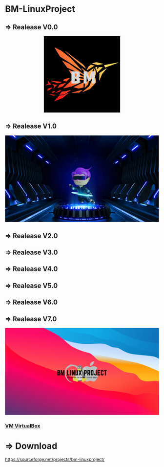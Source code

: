 # BM-LinuxProject

## => Realease V0.0
<center>
<img src=https://raw.githubusercontent.com/BM-TechID/BM-LinuxProject/main/Logo/BMLP.png>
</center>

## => Realease V1.0
<img src=https://raw.githubusercontent.com/BM-TechID/BM-LinuxProject/main/Wallpaper/WP-BMLP-V1.jpg>

## => Realease V2.0

## => Realease V3.0

## => Realease V4.0

## => Realease V5.0

## => Realease V6.0

## => Realease V7.0
<img src=https://raw.githubusercontent.com/BM-TechID/BM-LinuxProject/main/Wallpaper/WP-BMLP-V7.jpg>

### [VM VirtualBox](https://sourceforge.net/projects/bm-linuxproject/files/VM%20VirtualBox/BMLP-Deb.ova/download)



# => Download
https://sourceforge.net/projects/bm-linuxproject/

